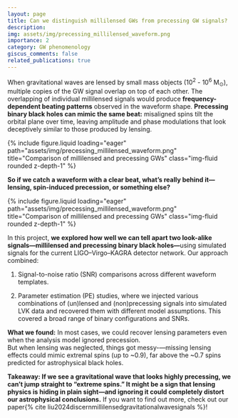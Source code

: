 ```yaml
---
layout: page
title: Can we distinguish millilensed GWs from precessing GW signals?
description: 
img: assets/img/precessing_millilensed_waveform.png
importance: 2
category: GW phenomenology
giscus_comments: false
related_publications: true
---
```


When gravitational waves are lensed by small mass objects (10<sup>2</sup> - 10<sup>6</sup> M<sub>⊙</sub>), multiple copies of the GW signal overlap on top of each other. 
The overlapping of individual millilensed signals would produce <b>frequency-dependent beating patterns</b> observed in the waveform shape. 
<b>Precessing binary black holes can mimic the same beat:</b> misaligned spins tilt the orbital plane over time, leaving amplitude and phase modulations that look deceptively similar to those produced by lensing.

<div class="row">
    <div class="col-md mt-md-0">
        {% include figure.liquid loading="eager" path="assets/img/precessing_millilensed_waveform.png" title="Comparison of millilensed and precessing GWs" class="img-fluid rounded z-depth-1" %}
    </div>
</div>



<b>So if we catch a waveform with a clear beat, what’s really behind it—lensing, spin-induced precession, or something else?</b>


<div class="row">
    <div class="col-md mt-md-0">
        {% include figure.liquid loading="eager" path="assets/img/precessing_millilensed_waveform.png" title="Comparison of millilensed and precessing GWs" class="img-fluid rounded z-depth-1" %}
    </div>
</div>


In this project, <b>we explored how well we can tell apart two look-alike signals—millilensed and precessing binary black holes—</b>using simulated signals for the current LIGO–Virgo–KAGRA detector network. Our approach combined:

1. Signal-to-noise ratio (SNR) comparisons across different waveform templates.

2. Parameter estimation (PE) studies, where we injected various combinations of (un)lensed and (non)precessing signals into simulated LVK data and recovered them with different model assumptions. This covered a broad range of binary configurations and SNRs.

<b>What we found:</b> In most cases, we could recover lensing parameters even when the analysis model ignored precession.  
But when lensing was neglected, things got messy-—missing lensing effects could mimic extremal spins (up to ~0.9), far above the ~0.7 spins predicted for astrophysical black holes.

<b>Takeaway: If we see a gravitational wave that looks highly precessing, we can’t jump straight to “extreme spins.” It might be a sign that lensing physics is hiding in plain sight—and ignoring it could completely distort our astrophysical conclusions.</b>
If you want to find out more, check out our paper{% cite liu2024discernmillilensedgravitationalwavesignals %}!

